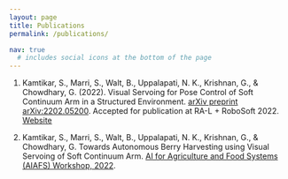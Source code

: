 ```yaml
---
layout: page
title: Publications
permalink: /publications/

nav: true
  # includes social icons at the bottom of the page
---
```



1) Kamtikar, S., Marri, S., Walt, B., Uppalapati, N. K., Krishnan, G., & Chowdhary, G. (2022). Visual Servoing for Pose Control of Soft Continuum Arm in a Structured Environment. [arXiv preprint arXiv:2202.05200](https://arxiv.org/abs/2202.05200). Accepted for publication at RA-L + RoboSoft 2022. [Website](https://www.samhitamarri.com/vs.github.io/) 

2) Kamtikar, S., Marri, S., Walt, B., Uppalapati, N. K., Krishnan, G., & Chowdhary, G. Towards Autonomous Berry Harvesting using Visual Servoing of Soft Continuum Arm. [AI for Agriculture and Food Systems (AIAFS) Workshop, 2022](https://aiafs-aaai2022.github.io/papers/).